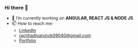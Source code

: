 ### Hi there 👋

- 🔭 I’m currently working on **ANGULAR, REACT JS & NODE  JS**
- 📫 How to reach me: 
  - [LinkedIn](https://www.linkedin.com/in/rutvik-rachhadiya-8aa168149/)
  - <rachhadiyarutvik09040@gmail.com>
  - [Portfolio](https://rutvikjr.com/)
<!--
**RutvikiJR/RutvikJR** is a ✨ _special_ ✨ repository because its `README.md` (this file) appears on your GitHub profile.

Here are some ideas to get you started:

- 🔭 I’m currently working on Angular and ReactJS
- 🌱 I’m currently learning NODE JS
- 👯 I’m looking to collaborate on
- 🤔 I’m looking for help with ...
- 💬 Ask me about ...
- 📫 How to reach me: ...
- 😄 Pronouns: ...
- ⚡ Fun fact: ...
-->
